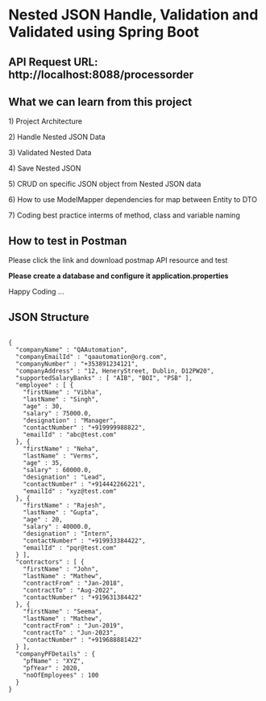 <h1>Nested JSON Handle, Validation and Validated using Spring Boot</h1>

## API Request URL: http://localhost:8088/processorder

## What we can learn from this project
<p> 1) Project Architecture </p>
<p> 2) Handle Nested JSON Data </p>
<p> 3) Validated Nested Data </p>
<p> 4) Save Nested JSON </p>
<p> 5) CRUD on specific JSON object from Nested JSON data </p>
<p> 6) How to use ModelMapper dependencies for map between Entity to DTO </p>
<p> 7) Coding best practice interms of method, class and variable naming<p>

## How to test in Postman
<p> Please click the link and download postmap API resource and test</p>

<strong> Please create a database and configure it application.properties </strong>
</hr>
Happy Coding ...

## JSON Structure
<code>
{
  "companyName" : "QAAutomation",
  "companyEmailId" : "qaautomation@org.com",
  "companyNumber" : "+353891234121",
  "companyAddress" : "12, HeneryStreet, Dublin, D12PW20",
  "supportedSalaryBanks" : [ "AIB", "BOI", "PSB" ],
  "employee" : [ {
    "firstName" : "Vibha",
    "lastName" : "Singh",
    "age" : 30,
    "salary" : 75000.0,
    "designation" : "Manager",
    "contactNumber" : "+919999988822",
    "emailId" : "abc@test.com"
  }, {
    "firstName" : "Neha",
    "lastName" : "Verms",
    "age" : 35,
    "salary" : 60000.0,
    "designation" : "Lead",
    "contactNumber" : "+914442266221",
    "emailId" : "xyz@test.com"
  }, {
    "firstName" : "Rajesh",
    "lastName" : "Gupta",
    "age" : 20,
    "salary" : 40000.0,
    "designation" : "Intern",
    "contactNumber" : "+919933384422",
    "emailId" : "pqr@test.com"
  } ],
  "contractors" : [ {
    "firstName" : "John",
    "lastName" : "Mathew",
    "contractFrom" : "Jan-2018",
    "contractTo" : "Aug-2022",
    "contactNumber" : "+919631384422"
  }, {
    "firstName" : "Seema",
    "lastName" : "Mathew",
    "contractFrom" : "Jun-2019",
    "contractTo" : "Jun-2023",
    "contactNumber" : "+919688881422"
  } ],
  "companyPFDetails" : {
    "pfName" : "XYZ",
    "pfYear" : 2020,
    "noOfEmployees" : 100
  }
}
</code>
